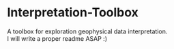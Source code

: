 # Interpretation-Toolbox
A toolbox for exploration geophysical data interpretation.\
I will write a proper readme ASAP :)
